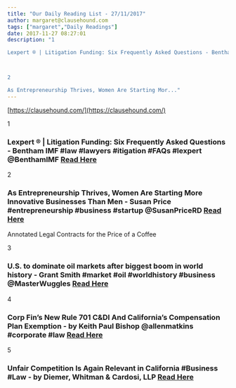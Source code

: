 ```yaml
---
title: "Our Daily Reading List - 27/11/2017"
author: margaret@clausehound.com
tags: ["margaret","Daily Readings"]
date: 2017-11-27 08:27:01
description: "1

Lexpert ® | Litigation Funding: Six Frequently Asked Questions - Bentham IMF #law #lawyers #itigation #FAQs #lexpert @BenthamIMF Read Here



2

As Entrepreneurship Thrives, Women Are Starting Mor..."
---
```


[https://clausehound.com/](https://clausehound.com/)

1

### Lexpert ® | Litigation Funding: Six Frequently Asked Questions - Bentham IMF #law #lawyers #itigation #FAQs #lexpert @BenthamIMF [Read Here](http://www.lexpert.ca/article/litigation-funding-q-and-a/?p=&amp;sitecode=lex)

2

### As Entrepreneurship Thrives, Women Are Starting More Innovative Businesses Than Men - Susan Price #entrepreneurship #business #startup @SusanPriceRD [Read Here](https://www.forbes.com/sites/susanprice/2017/11/15/as-entrepreneurship-thrives-women-are-starting-more-innovative-businesses-than-men/#4010f2323da5)

Annotated Legal Contracts
for the Price of a Coffee

3

### U.S. to dominate oil markets after biggest boom in world history - Grant Smith #market #oil #worldhistory #business @MasterWuggles [Read Here](https://www.bloomberg.com/professional/blog/u-s-dominate-oil-markets-biggest-boom-world-history/)

4

### Corp Fin’s New Rule 701 C&DI And California’s Compensation Plan Exemption - by Keith Paul Bishop @allenmatkins #corporate #law [Read Here](https://goo.gl/WCmmuN)

5

### Unfair Competition Is Again Relevant in California #Business #Law - by Diemer, Whitman & Cardosi, LLP  [Read Here](https://goo.gl/PW8Mz2)